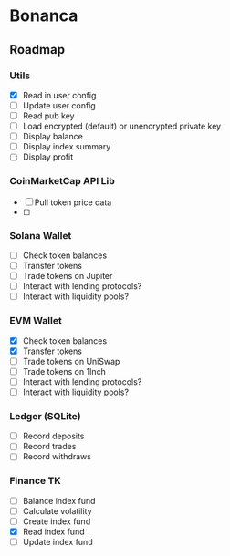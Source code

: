 # Bonanca

## Roadmap

### Utils

- [x] Read in user config
- [ ] Update user config
- [ ] Read pub key
- [ ] Load encrypted (default) or unencrypted private key
- [ ] Display balance
- [ ] Display index summary
- [ ] Display profit

### CoinMarketCap API Lib

- [ ] Pull token price data
- [ ]

### Solana Wallet

- [ ] Check token balances
- [ ] Transfer tokens
- [ ] Trade tokens on Jupiter
- [ ] Interact with lending protocols?
- [ ] Interact with liquidity pools?

### EVM Wallet

- [x] Check token balances
- [x] Transfer tokens
- [ ] Trade tokens on UniSwap
- [ ] Trade tokens on 1Inch
- [ ] Interact with lending protocols?
- [ ] Interact with liquidity pools?

### Ledger (SQLite)

- [ ] Record deposits
- [ ] Record trades
- [ ] Record withdraws

### Finance TK

- [ ] Balance index fund
- [ ] Calculate volatility
- [ ] Create index fund
- [x] Read index fund
- [ ] Update index fund
